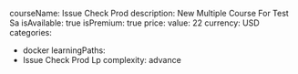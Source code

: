 courseName: Issue Check Prod
description: New Multiple Course For Test Sa
isAvailable: true
isPremium: true
price: 
  value: 22
  currency: USD
categories: 
  - docker
learningPaths: 
  - Issue Check Prod Lp
complexity: advance
